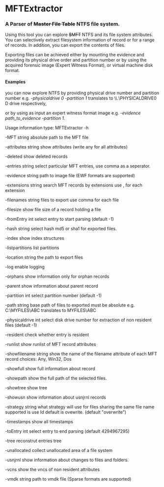 MFTExtractor
============

### A Parser  of ~~Master File Table~~  NTFS file system.



Using this tool you can explore ~~$MFT~~ NTFS and its file system attributes. You can selectively extract filesystem information of record  or for a range of records. In addition, you can export the contents of files. 

Exporting files can be achieved either by mounting the evidence and providing its physical drive order and partition number or by using the acquired forensic image (Expert Witness Format), or virtual machine disk format. 

#### Examples #####
you can now explore NTFS by providing physical drive number and partition number 
e.g. *-physicaldrive 0 -partition 1* translates to \\\\.\\PHYSICALDRIVE0 D drive respectively,


or by using as input an expert witness format image 
e.g. *-evidence path_to_evidence -partition 1*.

Usage information  type: MFTExtractor  -h


  -MFT string
        absolute path to the MFT file
        
  -attributes string
        show attributes (write any for all attributes)
        
  -deleted
        show deleted records
        
  -entries string
        select particular MFT entries, use comma as a seperator.
        
  -evidence string
        path to image file (EWF formats are supported)
        
  -extensions string
        search MFT records by extensions use , for each extension
        
  -filenames string
        files to export use comma for each file
        
  -filesize
        show file size of a record holding a file
        
  -fromEntry int
        select entry to start parsing (default -1)
        
  -hash string
        select hash md5 or sha1 for exported files.
        
  -index
        show index structures
        
  -listpartitions
        list partitions
        
  -location string
        the path to export  files
        
  -log
        enable logging
        
  -orphans
        show information only for orphan records
        
  -parent
        show information about parent record
        
  -partition int
        select partition number (default -1)
        
  -path string
        base path of files to exported must be absolute e.g. C:\MYFILES\ABC translates to MYFILES\ABC
        
  -physicaldrive int
        select disk drive number for extraction of non resident files (default -1)
        
  -resident
        check whether entry is resident
        
  -runlist
        show runlist of MFT record attributes
        
  -showfilename string
        show the name of the filename attribute of each MFT record choices: Any, Win32, Dos
        
  -showfull
        show full information about record
        
  -showpath
        show the full path of the selected files.
        
  -showtree
        show tree
        
  -showusn
        show information about usnjrnl records
        
  -strategy string
        what strategy will use for files sharing the same file name supported is use Id default is ovewrite. (default "overwrite")
        
  -timestamps
        show all timestamps
        
  -toEntry int
        select entry to end parsing (default 4294967295)
        
  -tree
        reconstrut entries tree
        
  -unallocated
        collect unallocated area of a file system
        
  -usnjrnl
        show information about changes to files and folders.
        
  -vcns
        show the vncs of non resident attributes
        
  -vmdk string
        path to vmdk file (Sparse formats are supported)

